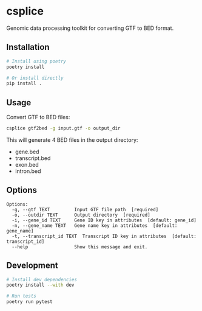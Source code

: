 # csplice

Genomic data processing toolkit for converting GTF to BED format.

## Installation

```bash
# Install using poetry
poetry install

# Or install directly
pip install .
```

## Usage

Convert GTF to BED files:

```bash
csplice gtf2bed -g input.gtf -o output_dir
```

This will generate 4 BED files in the output directory:
- gene.bed
- transcript.bed 
- exon.bed
- intron.bed

## Options

```
Options:
  -g, --gtf TEXT         Input GTF file path  [required]
  -o, --outdir TEXT      Output directory  [required]
  -i, --gene_id TEXT     Gene ID key in attributes  [default: gene_id]
  -n, --gene_name TEXT   Gene name key in attributes  [default: gene_name]
  -t, --transcript_id TEXT  Transcript ID key in attributes  [default: transcript_id]
  --help                 Show this message and exit.
```

## Development

```bash
# Install dev dependencies
poetry install --with dev

# Run tests
poetry run pytest
